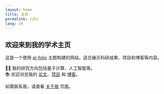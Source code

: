 ```yaml
---
layout: home
title: 主页
permalink: /zh/
lang: zh
---
```


## 欢迎来到我的学术主页

这是一个使用 [al-folio](https://github.com/alshedivat/al-folio) 主题构建的网站，适合展示科研成果、项目和博客等内容。

👨‍🔬 我的研究方向包括量子计算、人工智能等。  
📚 欢迎浏览我的 [论文](/zh/publications)、[项目](/zh/projects) 和 [博客](/zh/blog)。

如需联系我，请查看 [关于我](/zh/about) 页面。
